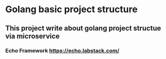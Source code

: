 # Golang basic project structure

## This project write about golang project structue via microservice

### Echo Framework https://echo.labstack.com/
